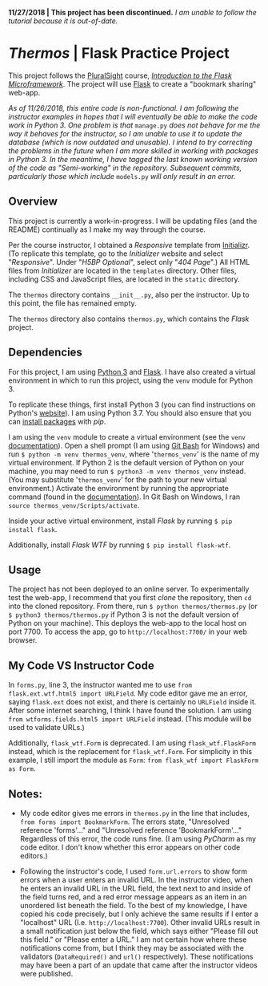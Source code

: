 **11/27/2018 | This project has been discontinued.**
_I am unable to follow the tutorial because it is out-of-date._

# _Thermos_ | Flask Practice Project
This project follows the [PluralSight](https://www.pluralsight.com/) course, [_Introduction to the Flask Microframework_](https://app.pluralsight.com/library/courses/flask-micro-framework-introduction/table-of-contents). The project will use [Flask](http://flask.pocoo.org/) to create a "bookmark sharing" web-app.

_As of 11/26/2018, this entire code is non-functional. I am following the instructor examples in hopes that I will eventually be able to make the code work in Python 3. One problem is that_ `manage.py` _does not behave for me the way it behaves for the instructor, so I am unable to use it to update the database (which is now outdated and unusable). I intend to try correcting the problems in the future when I am more skilled in working with packages in Python 3. In the meantime, I have tagged the last known working version of the code as "Semi-working" in the repository. Subsequent commits, particularly those which include_ `models.py` _will only result in an error._

## Overview
This project is currently a work-in-progress. I will be updating files (and the README) continually as I make my way through the course.

Per the course instructor, I obtained a _Responsive_ template from [Initializr](http://www.initializr.com/). (To replicate this template, go to the  _Initializer_ website and select "_Responsive_". Under "_H5BP Optional_", select only "_404 Page_".) All HTML files from _Initializer_ are located in the `templates` directory. Other files, including CSS and JavaScript files, are located in the `static` directory.

The `thermos` directory contains `__init__.py`, also per the instructor. Up to this point, the file has remained empty.

The `thermos` directory also contains `thermos.py`, which contains the _Flask_ project.

## Dependencies
For this project, I am using [Python 3](https://www.python.org/) and [Flask](http://flask.pocoo.org/). I have also created a virtual environment in which to run this project, using the `venv` module for Python 3.

To replicate these things, first install Python 3 (you can find instructions on Python's [website](https://www.python.org/about/gettingstarted/)). I am using Python 3.7. You should also ensure that you can [install packages](https://packaging.python.org/tutorials/installing-packages/#requirements-for-installing-packages) with _pip_.

I am using the `venv` module to create a virtual environment (see the `venv` [documentation](https://docs.python.org/3/library/venv.html)). Open a shell prompt (I am using [Git Bash](https://git-scm.com/downloads) for Windows) and run `$ python -m venv thermos_venv`, where '`thermos_venv`' is the name of my virtual environment. If Python 2 is the default version of Python on your machine, you may need to run `$ python3 -m venv thermos_venv` instead. (You may substitute '`thermos_venv`' for the path to your new virtual environment.) Activate the environment by running the appropriate command (found in the [documentation](https://docs.python.org/3/library/venv.html#creating-virtual-environments)). In Git Bash on Windows, I ran `source thermos_venv/Scripts/activate`.

Inside your active virtual environment, install _Flask_ by running `$ pip install flask`.

Additionally, install _Flask WTF_ by running `$ pip install flask-wtf`.

## Usage
The project has not been deployed to an online server. To experimentally test the web-app, I recommend that you first _clone_ the repository, then `cd` into the cloned repository. From there, run `$ python thermos/thermos.py` (or `$ python3 thermos/thermos.py` if Python 3 is not the default version of Python on your machine). This deploys the web-app to the local host on port 7700. To access the app, go to `http://localhost:7700/` in your web browser.

## My Code VS Instructor Code

In `forms.py`, line 3, the instructor wanted me to use `from flask.ext.wtf.html5 import URLField`. My code editor gave me an error, saying `flask.ext` does not exist, and there is certainly no `URLField` inside it. After some internet searching, I think I have found the solution. I am using `from wtforms.fields.html5 import URLField` instead. (This module will be used to validate URLs.)

Additionally, `flask_wtf.Form` is deprecated. I am using `flask_wtf.FlaskForm` instead, which is the replacement for `flask_wtf.Form`. For simplicity in this example, I still import the module as `Form`: `from flask_wtf import FlaskForm as Form`.

## Notes:

* My code editor gives me errors in `thermos.py` in the line that includes, `from forms import BookmarkForm`. The errors state, "Unresolved reference 'forms'..." and "Unresolved reference 'BookmarkForm'..." Regardless of this error, the code runs fine. (I am using _PyCharm_ as my code editor. I don't know whether this error appears on other code editors.)

* Following the instructor's code, I used `form.url.errors` to show form errors when a user enters an invalid URL. In the instructor video, when he enters an invalid URL in the URL field, the text next to and inside of the field turns red, and a red error message appears as an item in an unordered list beneath the field. To the best of my knowledge, I have copied his code precisely, but I only achieve the same results if I enter a "localhost" URL (I.e. `http://localhost:7700`). Other invalid URLs result in a small notification just below the field, which says either "Please fill out this field." or "Please enter a URL." I am not certain how where these notifications come from, but I think they may be associated with the validators (`DataRequired()` and `url()` respectively). These notifications may have been a part of an update that came after the instructor videos were published.
